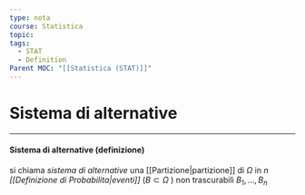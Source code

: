 ```yaml
---
type: nota
course: Statistica
topic: 
tags:
  - STAT
  - Definition
Parent MOC: "[[Statistica (STAT)]]"
---
```

# Sistema di alternative
---
#### Sistema di alternative (definizione)
si chiama _sistema di alternative_ una [[Partizione|partizione]] di $\Omega$ in $n$ _[[Definizione di Probabilita|eventi]]_ ($B\subset \Omega$ ) non trascurabili $B_1,\dots,B_n$ 

